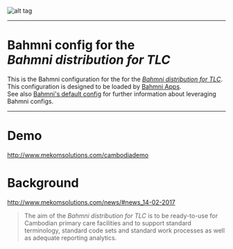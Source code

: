 ![alt tag](readme/cambodia-banner-1024x166.png)

---

# Bahmni config for the <br>_Bahmni distribution for TLC_
This is the Bahmni configuration for the for the [_Bahmni distribution for TLC_](https://github.com/mekomsolutions/bahmni-distro-tlc).
This configuration is designed to be loaded by [Bahmni Apps](https://github.com/Bahmni/openmrs-module-bahmniapps).
<br/>See also [Bahmni's default config](https://github.com/Bahmni/default-config) for further information about leveraging Bahmni configs.

---

# Demo
http://www.mekomsolutions.com/cambodiademo

# Background
http://www.mekomsolutions.com/news/#news_14-02-2017
>The aim of the _Bahmni distribution for TLC_ is to be ready-to-use for Cambodian primary care facilities and to support standard terminology, standard code sets and standard work processes as well as adequate reporting analytics.